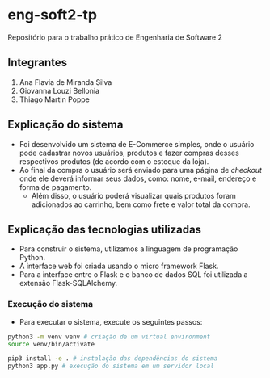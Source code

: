 # eng-soft2-tp
Repositório para o trabalho prático de Engenharia de Software 2

## Integrantes
1. Ana Flavia de Miranda Silva
2. Giovanna Louzi Bellonia
3. Thiago Martin Poppe

## Explicação do sistema
- Foi desenvolvido um sistema de E-Commerce simples, onde o usuário pode cadastrar novos usuários, produtos e fazer compras desses respectivos produtos (de acordo com o estoque da loja).
- Ao final da compra o usuário será enviado para uma página de *checkout* onde ele deverá informar seus dados, como: nome, e-mail, endereço e forma de pagamento.
  - Além disso, o usuário poderá visualizar quais produtos foram adicionados ao carrinho, bem como frete e valor total da compra. 

## Explicação das tecnologias utilizadas
- Para construir o sistema, utilizamos a linguagem de programação Python.
- A interface web foi criada usando o micro framework Flask.
- Para a interface entre o Flask e o banco de dados SQL foi utilizada a extensão Flask-SQLAlchemy.

### Execução do sistema
- Para executar o sistema, execute os seguintes passos:
````bash
python3 -m venv venv # criação de um virtual environment
source venv/bin/activate

pip3 install -e . # instalação das dependências do sistema
python3 app.py # execução do sistema em um servidor local
````